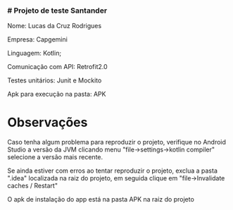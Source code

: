 ### # Projeto de teste Santander

Nome: Lucas da Cruz Rodrigues

Empresa: Capgemini

Linguagem: Kotlin;

Comunicação com API: Retrofit2.0

Testes unitários: Junit e Mockito

Apk para execução na pasta: APK

# Observações
Caso tenha algum problema para reproduzir o projeto, verifique no Android Studio a versão da JVM clicando menu "file->settings->kotlin compiler" selecione a versão mais recente.

Se ainda estiver com erros ao tentar reproduzir o projeto, exclua a pasta ".idea" localizada na raiz do projeto, em seguida clique em "file->Invalidate caches / Restart"

O apk de instalação do app está na pasta APK na raiz do projeto

